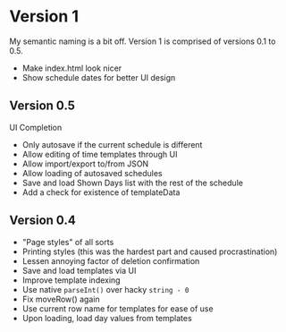 # Version 1
My semantic naming is a bit off. Version 1 is comprised of versions 0.1 to 0.5.

- Make index.html look nicer
- Show schedule dates for better UI design

## Version 0.5
UI Completion

- Only autosave if the current schedule is different
- Allow editing of time templates through UI
- Allow import/export to/from JSON
- Allow loading of autosaved schedules
- Save and load Shown Days list with the rest of the schedule
- Add a check for existence of templateData

## Version 0.4
- "Page styles" of all sorts
- Printing styles (this was the hardest part and caused procrastination)
- Lessen annoying factor of deletion confirmation
- Save and load templates via UI
- Improve template indexing
- Use native `parseInt()` over hacky `string - 0`
- Fix moveRow() again
- Use current row name for templates for ease of use
- Upon loading, load day values from templates
